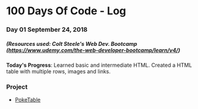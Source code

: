 # 100 Days Of Code - Log

### Day 01 September 24, 2018
##### (Resources used: Colt Steele's Web Dev. Bootcamp (https://www.udemy.com/the-web-developer-bootcamp/learn/v4/)
**Today's Progress**: Learned basic and intermediate HTML. Created a HTML table with multiple rows, images and links.
### Project
- [PokeTable](/PokeTable)
